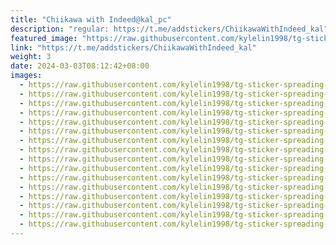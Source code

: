 ```yaml
---
title: "Chiikawa with Indeed@kal_pc"
description: "regular: https://t.me/addstickers/ChiikawaWithIndeed_kal"
featured_image: "https://raw.githubusercontent.com/kylelin1998/tg-sticker-spreading-worldwide-images/main/img/954b9830-cbbe-4be5-a174-276227fe0eb5.jpg"
link: "https://t.me/addstickers/ChiikawaWithIndeed_kal"
weight: 3
date: 2024-03-03T08:12:42+08:00
images:
  - https://raw.githubusercontent.com/kylelin1998/tg-sticker-spreading-worldwide-images/main/img/954b9830-cbbe-4be5-a174-276227fe0eb5.jpg
  - https://raw.githubusercontent.com/kylelin1998/tg-sticker-spreading-worldwide-images/main/img/a56db2cc-8388-4481-9b47-ce1fe9ac709b.jpg
  - https://raw.githubusercontent.com/kylelin1998/tg-sticker-spreading-worldwide-images/main/img/184f5f68-7868-4851-b521-a2cd107f5255.jpg
  - https://raw.githubusercontent.com/kylelin1998/tg-sticker-spreading-worldwide-images/main/img/c1a221b5-6257-4202-b9c7-2212f7f036f6.jpg
  - https://raw.githubusercontent.com/kylelin1998/tg-sticker-spreading-worldwide-images/main/img/cc9dcd7e-8359-4f15-be84-ca105615406b.jpg
  - https://raw.githubusercontent.com/kylelin1998/tg-sticker-spreading-worldwide-images/main/img/7298bdef-c30f-4b17-b481-6d4a3f1f6621.jpg
  - https://raw.githubusercontent.com/kylelin1998/tg-sticker-spreading-worldwide-images/main/img/8c6075c0-608b-49f5-878c-26cdc2471ef7.jpg
  - https://raw.githubusercontent.com/kylelin1998/tg-sticker-spreading-worldwide-images/main/img/468cc21e-9f04-4da0-825f-5cfc1098418c.jpg
  - https://raw.githubusercontent.com/kylelin1998/tg-sticker-spreading-worldwide-images/main/img/9e5cd360-992b-4a1a-be75-28d9f2e3fb14.jpg
  - https://raw.githubusercontent.com/kylelin1998/tg-sticker-spreading-worldwide-images/main/img/2905bbe9-993d-4246-ad5c-ebab8792b0bd.jpg
  - https://raw.githubusercontent.com/kylelin1998/tg-sticker-spreading-worldwide-images/main/img/6c2bf949-d76c-403a-8ce1-56449366510e.jpg
  - https://raw.githubusercontent.com/kylelin1998/tg-sticker-spreading-worldwide-images/main/img/1481e197-bb7f-4685-b56f-7d88a7cb7a0d.jpg
  - https://raw.githubusercontent.com/kylelin1998/tg-sticker-spreading-worldwide-images/main/img/5a6177db-1b94-4428-965d-f2ace5623041.jpg
  - https://raw.githubusercontent.com/kylelin1998/tg-sticker-spreading-worldwide-images/main/img/ebbea369-4972-4fea-a686-f80d9662f6d4.jpg
  - https://raw.githubusercontent.com/kylelin1998/tg-sticker-spreading-worldwide-images/main/img/2ace0635-af44-493f-9209-8ca37a9a86c9.jpg
  - https://raw.githubusercontent.com/kylelin1998/tg-sticker-spreading-worldwide-images/main/img/b8f4a1b0-dc7d-42cd-be02-0c2cc28f630a.jpg
---
```

